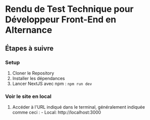 # Rendu de Test Technique pour Développeur Front-End en Alternance

## Étapes à suivre

### Setup
1. Cloner le Repository
2. Installer les dépendances
3. Lancer NextJS avec npm : `npm run dev`

### Voir le site en local
1. Accéder à l'URL indiqué dans le terminal, généralement indiquée comme ceci : - Local: http://localhost:3000